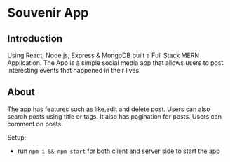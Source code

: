 # Souvenir App

## Introduction

Using React, Node.js, Express & MongoDB built a Full Stack MERN Application. The App is a simple social media app that allows users to post interesting events that happened in their lives.

## About

The app has features such as like,edit and delete post.
Users can also search posts using title or tags.
It also has pagination for posts.
Users can comment on posts.

Setup:

- run `npm i && npm start` for both client and server side to start the app
